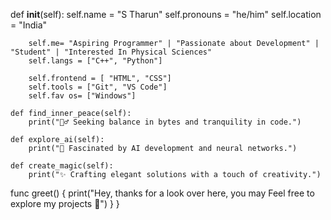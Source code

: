  def __init__(self):
        self.name = "S Tharun"
        self.pronouns = "he/him"
        self.location = "India"

        self.me= "Aspiring Programmer" | "Passionate about Development" | "Student" | "Interested In Physical Sciences"
        self.langs = ["C++", "Python"]

        self.frontend = [ "HTML", "CSS"] 
        self.tools = ["Git", "VS Code"]
        self.fav os= ["Windows"]

    def find_inner_peace(self):
        print("🧘‍♂️ Seeking balance in bytes and tranquility in code.")                    

    def explore_ai(self):
        print("🤖 Fascinated by AI development and neural networks.")

    def create_magic(self):
        print("✨ Crafting elegant solutions with a touch of creativity.")

  func greet() {
        print("Hey, thanks for a look over here, you may Feel free to explore my projects 🚀") } }
